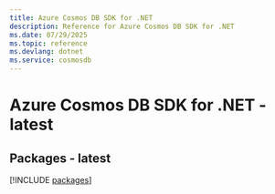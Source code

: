 ```yaml
---
title: Azure Cosmos DB SDK for .NET
description: Reference for Azure Cosmos DB SDK for .NET
ms.date: 07/29/2025
ms.topic: reference
ms.devlang: dotnet
ms.service: cosmosdb
---
```

# Azure Cosmos DB SDK for .NET - latest
## Packages - latest
[!INCLUDE [packages](cosmos-db-index.md)]